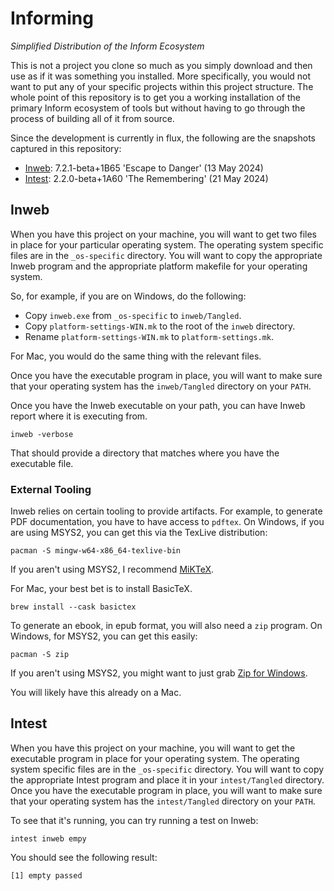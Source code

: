 # Informing

_Simplified Distribution of the Inform Ecosystem_

This is not a project you clone so much as you simply download and then use as if it was something you installed. More specifically, you would not want to put any of your specific projects within this project structure. The whole point of this repository is to get you a working installation of the primary Inform ecosystem of tools but without having to go through the process of building all of it from source.

Since the development is currently in flux, the following are the snapshots captured in this repository:

- [Inweb](https://github.com/ganelson/inweb): 7.2.1-beta+1B65 'Escape to Danger' (13 May 2024)
- [Intest](https://github.com/ganelson/intest): 2.2.0-beta+1A60 'The Remembering' (21 May 2024)

## Inweb

When you have this project on your machine, you will want to get two files in place for your particular operating system. The operating system specific files are in the `_os-specific` directory. You will want to copy the appropriate Inweb program and the appropriate platform makefile for your operating system.

So, for example, if you are on Windows, do the following:

- Copy `inweb.exe` from `_os-specific` to `inweb/Tangled`.
- Copy `platform-settings-WIN.mk` to the root of the `inweb` directory.
- Rename `platform-settings-WIN.mk` to `platform-settings.mk`.

For Mac, you would do the same thing with the relevant files.

Once you have the executable program in place, you will want to make sure that your operating system has the `inweb/Tangled` directory on your `PATH`.

Once you have the Inweb executable on your path, you can have Inweb report where it is executing from.

```shell
inweb -verbose
```

That should provide a directory that matches where you have the executable file.

### External Tooling

Inweb relies on certain tooling to provide artifacts. For example, to generate PDF documentation, you have to have access to `pdftex`. On Windows, if you are using MSYS2, you can get this via the TexLive distribution:

```shell
pacman -S mingw-w64-x86_64-texlive-bin
```

If you aren't using MSYS2, I recommend [MiKTeX](https://miktex.org/).

For Mac, your best bet is to install BasicTeX.

```shell
brew install --cask basictex
```

To generate an ebook, in epub format, you will also need a `zip` program. On Windows, for MSYS2, you can get this easily:

```shell
pacman -S zip
```

If you aren't using MSYS2, you might want to just grab [Zip for Windows](https://gnuwin32.sourceforge.net/packages/zip.htm).

You will likely have this already on a Mac.

## Intest

When you have this project on your machine, you will want to get the executable program in place for your operating system. The operating system specific files are in the `_os-specific` directory. You will want to copy the appropriate Intest program and place it in your `intest/Tangled` directory. Once you have the executable program in place, you will want to make sure that your operating system has the `intest/Tangled` directory on your `PATH`.

To see that it's running, you can try running a test on Inweb:

```shell
intest inweb empy
```

You should see the following result:

```
[1] empty passed
```
